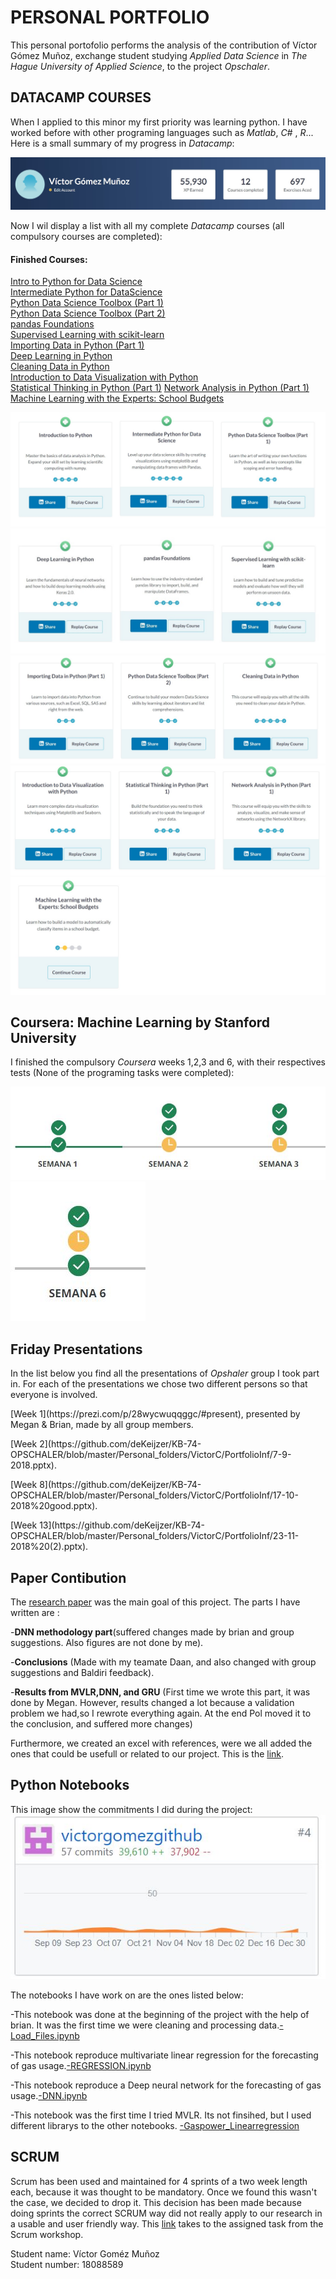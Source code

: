 # PERSONAL PORTFOLIO

This personal portofolio performs the analysis of the contribution of Víctor Gómez Muñoz, exchange student studying *Applied Data Science* in *The Hague University of Applied Science*, to the project *Opschaler*. 

## DATACAMP COURSES

When I applied to this minor my first priority was learning python. I have worked before with other programing languages such as *Matlab*, *C#* , *R*... Here is a small summary of my progress in *Datacamp*:

<img src="https://github.com/deKeijzer/KB-74-OPSCHALER/blob/master/Personal_folders/VictorC/PortfolioInf/datacamp.jpg">

Now I wil display a list with all my complete *Datacamp* courses (all compulsory courses are completed):

#### Finished Courses:

[Intro to Python for Data Science](https://www.datacamp.com/courses/intro-to-python-for-data-science)  
[Intermediate Python for DataScience](https://www.datacamp.com/courses/intermediate-python-for-data-science)  
[Python Data Science Toolbox (Part 1)](https://www.datacamp.com/courses/python-data-science-toolbox-part-1)  
[Python Data Science Toolbox (Part 2)](https://www.datacamp.com/courses/python-data-science-toolbox-part-2)  
[pandas Foundations](https://www.datacamp.com/courses/pandas-foundations)  
[Supervised Learning with scikit-learn](https://www.datacamp.com/courses/supervised-learning-with-scikit-learn)  
[Importing Data in Python (Part 1)](https://www.datacamp.com/courses/importing-data-in-python-part-1)  
[Deep Learning in Python](https://www.datacamp.com/courses/deep-learning-in-python)  
[Cleaning Data in Python](https://www.datacamp.com/courses/cleaning-data-in-python)  
[Introduction to Data Visualization with Python](https://www.datacamp.com/courses/introduction-to-data-visualization-with-python)  
[Statistical Thinking in Python (Part 1)](https://www.datacamp.com/courses/statistical-thinking-in-python-part-1) 
[Network Analysis in Python (Part 1)](https://www.datacamp.com/courses/network-analysis-in-python-part-1)  
[Machine Learning with the Experts: School Budgets](https://www.datacamp.com/courses/machine-learning-with-the-experts-school-budgets)  


![Parte 1](https://github.com/deKeijzer/KB-74-OPSCHALER/blob/master/Personal_folders/VictorC/PortfolioInf/courses1.jpg)
![Parte 2](https://github.com/deKeijzer/KB-74-OPSCHALER/blob/master/Personal_folders/VictorC/PortfolioInf/courses2.jpg)
![Parte 3](https://github.com/deKeijzer/KB-74-OPSCHALER/blob/master/Personal_folders/VictorC/PortfolioInf/courses3.jpg)
![Parte 4](https://github.com/deKeijzer/KB-74-OPSCHALER/blob/master/Personal_folders/VictorC/PortfolioInf/courses4.jpg)
![Parte 5](https://github.com/deKeijzer/KB-74-OPSCHALER/blob/master/Personal_folders/VictorC/PortfolioInf/courses5.jpg)


## Coursera: Machine Learning by Stanford University

I finished the compulsory *Coursera* weeks 1,2,3 and 6, with their respectives tests (None of the programing tasks were completed):

<img src="https://github.com/deKeijzer/KB-74-OPSCHALER/blob/master/Personal_folders/VictorC/PortfolioInf/coursera1.JPG">
<img src="https://github.com/deKeijzer/KB-74-OPSCHALER/blob/master/Personal_folders/VictorC/PortfolioInf/coursera2.JPG">


## Friday Presentations

In the list below you find all the presentations of *Opshaler* group I took part in. For each of the presentations we chose two different persons so that everyone is involved.

<p>[Week 1](https://prezi.com/p/28wycwuqqggc/#present), presented by Megan & Brian, made by all group members.</p>
<p>[Week 2](https://github.com/deKeijzer/KB-74-OPSCHALER/blob/master/Personal_folders/VictorC/PortfolioInf/7-9-2018.pptx).</p>   
<p>[Week 8](https://github.com/deKeijzer/KB-74-OPSCHALER/blob/master/Personal_folders/VictorC/PortfolioInf/17-10-2018%20good.pptx).</p>
<p>[Week 13](https://github.com/deKeijzer/KB-74-OPSCHALER/blob/master/Personal_folders/VictorC/PortfolioInf/23-11-2018%20(2).pptx).</p> 

## Paper Contibution

The [research paper](https://github.com/deKeijzer/KB-74-OPSCHALER/blob/master/Personal_folders/VictorC/PortfolioInf/Opschaler%20paper%20-%2011-01-2019.pdf) was the main goal of this project. The parts I have written are :

<p>-<b>DNN methodology part</b>(suffered changes made by brian and group suggestions. Also figures are not done by me).</p>
<p>-<b>Conclusions</b> (Made with my teamate Daan, and also changed with group suggestions and Baldiri feedback).</p>
<p>-<b>Results from MVLR,DNN, and GRU</b> (First time we wrote this part, it was done by Megan. However, results changed a lot because a validation problem we had,so I rewrote everything again. At the end Pol moved it to the conclusion, and suffered more changes)</p>


Furthermore, we created an excel with references, were we all added the ones that could be usefull or related to our project.
This is the [link](https://github.com/deKeijzer/KB-74-OPSCHALER/blob/master/Personal_folders/VictorC/PortfolioInf/References.xlsx).

## Python Notebooks

This image show the commitments I did during the project:
<img src="https://github.com/deKeijzer/KB-74-OPSCHALER/blob/master/Personal_folders/VictorC/PortfolioInf/github.JPG">


The notebooks I have work on are the ones listed below:

-This notebook was done at the beginning of the project with the help of brian. It was the first time we were cleaning and processing data.[-Load_Files.ipynb](https://github.com/deKeijzer/KB-74-OPSCHALER/blob/master/Personal_folders/VictorC/Load_Files.ipynb)

-This notebook reproduce multivariate linear regression for the forecasting of gas usage.[-REGRESSION.ipynb](https://github.com/deKeijzer/KB-74-OPSCHALER/blob/master/Personal_folders/VictorC/REGRESSION/REGRESSION.ipynb)

-This notebook reproduce a Deep neural network for the forecasting of gas usage.[-DNN.ipynb](https://github.com/deKeijzer/KB-74-OPSCHALER/blob/master/Personal_folders/VictorC/NEURAL/DNN.ipynb)

-This notebook was the first time I tried MVLR. Its not finsihed, but I used different librarys to the other notebooks.
[-Gaspower_Linearregression](https://github.com/deKeijzer/KB-74-OPSCHALER/blob/master/Personal_folders/VictorC/REGRESSION/gaspower_linearregression.ipynb)

## SCRUM 

Scrum has been used and maintained for 4 sprints of a two week length each, because it was thought to be mandatory. Once we found this wasn't the case, we decided to drop it. This decision has been made because doing sprints the correct SCRUM way did not really apply to our research in a usable and user friendly way. This [link](https://github.com/deKeijzer/KB-74-OPSCHALER/blob/master/Personal_folders/VictorC/PortfolioInf/SCRUM%20ESSAY.docx) takes to the assigned task from the Scrum workshop.


Student name: Víctor Goméz Muñoz  
Student number: 18088589
